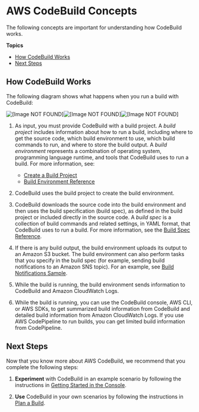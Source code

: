 # AWS CodeBuild Concepts<a name="concepts"></a>

The following concepts are important for understanding how CodeBuild works\.

**Topics**
+ [How CodeBuild Works](#concepts-how-it-works)
+ [Next Steps](#concepts-next-steps)

## How CodeBuild Works<a name="concepts-how-it-works"></a>

The following diagram shows what happens when you run a build with CodeBuild: 

![\[Image NOT FOUND\]](http://docs.aws.amazon.com/codebuild/latest/userguide/images/arch.png)![\[Image NOT FOUND\]](http://docs.aws.amazon.com/codebuild/latest/userguide/)![\[Image NOT FOUND\]](http://docs.aws.amazon.com/codebuild/latest/userguide/)

1. As input, you must provide CodeBuild with a build project\. A *build project* includes information about how to run a build, including where to get the source code, which build environment to use, which build commands to run, and where to store the build output\. A *build environment* represents a combination of operating system, programming language runtime, and tools that CodeBuild uses to run a build\. For more information, see:
   + [Create a Build Project](create-project.md)
   + [Build Environment Reference](build-env-ref.md)

1. CodeBuild uses the build project to create the build environment\.

1. CodeBuild downloads the source code into the build environment and then uses the build specification \(build spec\), as defined in the build project or included directly in the source code\. A *build spec* is a collection of build commands and related settings, in YAML format, that CodeBuild uses to run a build\. For more information, see the [Build Spec Reference](build-spec-ref.md)\.

1. If there is any build output, the build environment uploads its output to an Amazon S3 bucket\. The build environment can also perform tasks that you specify in the build spec \(for example, sending build notifications to an Amazon SNS topic\)\. For an example, see [Build Notifications Sample](sample-build-notifications.md)\.

1. While the build is running, the build environment sends information to CodeBuild and Amazon CloudWatch Logs\.

1. While the build is running, you can use the CodeBuild console, AWS CLI, or AWS SDKs, to get summarized build information from CodeBuild and detailed build information from Amazon CloudWatch Logs\. If you use AWS CodePipeline to run builds, you can get limited build information from CodePipeline\.

## Next Steps<a name="concepts-next-steps"></a>

Now that you know more about AWS CodeBuild, we recommend that you complete the following steps:

1. **Experiment** with CodeBuild in an example scenario by following the instructions in [Getting Started in the Console](getting-started.md)\.

1. **Use** CodeBuild in your own scenarios by following the instructions in [Plan a Build](planning.md)\.